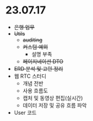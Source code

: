 # 23.07.17
- ~~은행 업무~~
- ~~Utils~~
  - ~~auditing~~
  - ~~커스텀 예외~~
    - 설명 부족
  - ~~페이지네이션 DTO~~
- ~~ERD 분석 및 고민 정리~~
- 웹 RTC 스터디
  - 개념 전반
  - 사용 흐름도
  - 캡처 및 동영상 편집(실시간)
  - 데이터 저장 및 공유 흐름 파악
- User 코드